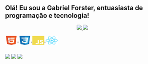 <!-- ### Hi there 👋 -->

<!--
**gabrielforster/gabrielforster** is a ✨ _special_ ✨ repository because its `README.md` (this file) appears on your GitHub profile.

Here are some ideas to get you started:

- 🔭 I’m currently working on ...
- 🌱 I’m currently learning ...
- 👯 I’m looking to collaborate on ...
- 🤔 I’m looking for help with ...
- 💬 Ask me about ...
- 📫 How to reach me: ...
- 😄 Pronouns: ...
- ⚡ Fun fact: ...
-->

## Olá! Eu sou a Gabriel Forster, entuasiasta de programação e tecnologia!
<div align="center">
  <a href="https://github.com/gabrielforster">
  <img height="400px" src="https://github-readme-stats.vercel.app/api?username=gabrielforster&show_icons=true&theme=react&include_all_commits=true&count_private=true"/>
  <img height="400px" src="https://github-readme-stats.vercel.app/api/top-langs/?username=gabrielforster&layout=compact&langs_count=7&theme=react"/>
</div>
<div style="display: inline_block"><br>
  <img align="center" alt="Forster-HTML" height="30" width="40" src="https://raw.githubusercontent.com/devicons/devicon/master/icons/html5/html5-original.svg">
  <img align="center" alt="Forster-CSS" height="30" width="40" src="https://raw.githubusercontent.com/devicons/devicon/master/icons/css3/css3-original.svg">
  <img align="center" alt="Forster-Js" height="30" width="40" src="https://raw.githubusercontent.com/devicons/devicon/master/icons/javascript/javascript-plain.svg">
  <img align="center" alt="Forster-React" height="30" width="40" src="https://raw.githubusercontent.com/devicons/devicon/master/icons/react/react-original.svg">
</div>
  
  ##
 
<div>
  <a href="https://instagram.com/gabrielforster_" target="_blank"><img src="https://img.shields.io/badge/-Instagram-%23E4405F?style=for-the-badge&logo=instagram&logoColor=white" target="_blank"></a>
 	<a href="https://www.twitch.tv/bielforster" target="_blank"><img src="https://img.shields.io/badge/Twitch-9146FF?style=for-the-badge&logo=twitch&logoColor=white" target="_blank"></a>
  <a href = "mailto:contatogabrielrochaf@gmail.com"><img src="https://img.shields.io/badge/-Gmail-%23333?style=for-the-badge&logo=gmail&logoColor=white" target="_blank"></a>
</div>
